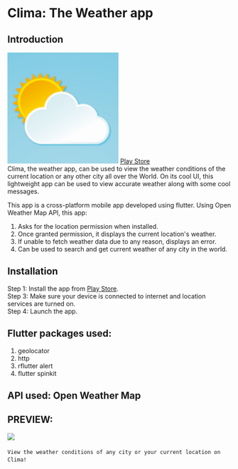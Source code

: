# Clima: The Weather app
## Introduction
<img src="https://github.com/srockstech/clima-weather-app/blob/main/images/clima_logo.png" width=250>
<a href="https://play.google.com/store/apps/details?id=tech.srocks.clima">Play Store</a> <br />
Clima, the weather app, can be used to view the weather conditions of the current location or any other city all over the World. On its cool UI, this lightweight app can be used to view accurate weather along with some cool messages.

This app is a cross-platform mobile app developed using flutter. Using Open Weather Map API, this app:
1. Asks for the location permission when installed.
2. Once granted permission, it displays the current location's weather.
3. If unable to fetch weather data due to any reason, displays an error.
4. Can be used to search and get current weather of any city in the world.

## Installation
Step 1: Install the app from <a href="https://play.google.com/store/apps/details?id=tech.srocks.clima">Play Store</a>.</br>
Step 3: Make sure your device is connected to internet and location services are turned on.<br />
Step 4: Launch the app.<br />

## Flutter packages used:
1. geolocator
2. http
3. rflutter alert
4. flutter spinkit

## API used: Open Weather Map

## PREVIEW:

<img src="preview.gif" width=300>

``View the weather conditions of any city or your current location on Clima!``